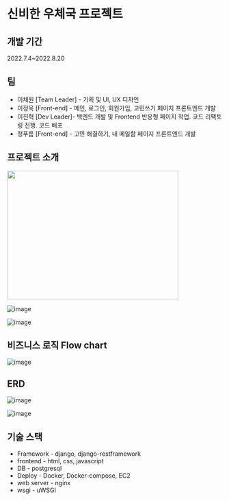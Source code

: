 # 신비한 우체국 프로젝트

## 개발 기간

2022.7.4~2022.8.20

## 팀

* 이채원 [Team Leader] - 기획 및 UI, UX 디자인
* 이정욱 [Front-end] - 메인, 로그인, 회원가입, 고민쓰기 페이지 프론트엔드 개발
* 이진혁 [Dev Leader]- 백엔드 개발 및 Frontend 반응형 페이지 작업. 코드 리팩토링 진행. 코드 배포
* 정푸름 [Front-end] - 고민 해결하기, 내 메일함 페이지 프론트엔드 개발

## 프로젝트 소개

<img src="https://user-images.githubusercontent.com/82345753/185723375-dc09d972-53c0-4f04-a0d9-833bf969b9a6.png" width="400" height="300"/>
<!-- ![image](https://user-images.githubusercontent.com/82345753/185723375-dc09d972-53c0-4f04-a0d9-833bf969b9a6.png =400) -->

![image](https://user-images.githubusercontent.com/82345753/185723416-6c4a7021-51db-49c3-8b17-06880d8aaa8d.png)

![image](https://user-images.githubusercontent.com/82345753/185723738-cb22474f-09ea-435e-ad86-3c68cc71674f.png)

## 비즈니스 로직 Flow chart

![image](https://user-images.githubusercontent.com/82345753/185723946-70bb3764-a457-413d-8d45-eef1f48eeda8.png)

## ERD

![image](https://user-images.githubusercontent.com/82345753/185724358-ff0c690a-c9c2-4de0-9259-bb55b8e99a92.png)

![image](https://user-images.githubusercontent.com/82345753/185724368-1ab0dd8e-2eb8-4524-a2be-8c70ea6627e3.png)

## 기술 스택

* Framework - django, django-restframework
* frontend - html, css, javascript
* DB - postgresql
* Deploy - Docker, Docker-compose, EC2
* web server - nginx
* wsgi - uWSGI
